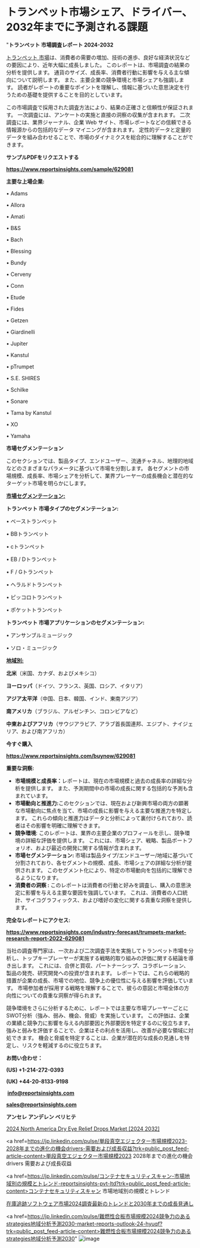 # トランペット市場シェア、ドライバー、2032年までに予測される課題

"<strong>トランペット 市場調査レポート 2024-2032</strong>

<a href=https://www.reportsinsights.com/sample/629081>トランペット 市場</a>は、消費者の需要の増加、技術の進歩、良好な経済状況などの要因により、近年大幅に成長しました。 このレポートは、市場調査の結果の分析を提供します。 通貨のサイズ、成長率、消費者行動に影響を与える主な傾向について説明します。 また、主要企業の競争環境と市場シェアも強調します。 読者がレポートの重要なポイントを理解し、情報に基づいた意思決定を行うための基礎を提供することを目的としています。

この市場調査で採用された調査方法により、結果の正確さと信頼性が保証されます。 一次調査には、アンケートの実施と直接の洞察の収集が含まれます。 二次調査には、業界ジャーナル、企業 Web サイト、市場レポートなどの信頼できる情報源からの包括的なデータ マイニングが含まれます。 定性的データと定量的データを組み合わせることで、市場のダイナミクスを総合的に理解することができます。

<strong><b>サンプルPDFをリクエストする</b></strong>

<a href=https://www.reportsinsights.com/sample/629081><strong><u>https://www.reportsinsights.com/sample/629081</u></strong></a>

<strong>主要な上場企業:</strong>

• Adams

• Allora

• Amati

• B&S

• Bach

• Blessing

• Bundy

• Cerveny

• Conn

• Etude

• Fides

• Getzen

• Giardinelli

• Jupiter

• Kanstul

• pTrumpet

• S.E. SHIRES

• Schilke

• Sonare

• Tama by Kanstul

• XO

• Yamaha

<strong>市場セグメンテーション</strong>

このセクションでは、製品タイプ、エンドユーザー、流通チャネル、地理的地域などのさまざまなパラメータに基づいて市場を分割します。 各セグメントの市場規模、成長率、市場シェアを分析して、業界プレーヤーの成長機会と潜在的なターゲット市場を明らかにします。

<strong><u>市場セグメンテーション</u></strong><strong><u>:</u></strong>

<strong>トランペット 市場タイプのセグメンテーション:</strong>

• ベーストランペット

• BBトランペット

• cトランペット

• EB / Dトランペット

• F / Gトランペット

• ヘラルドトランペット

• ピッコロトランペット

• ポケットトランペット

<strong>トランペット 市場アプリケーションのセグメンテーション:</strong>

• アンサンブルミュージック

• ソロ・ミュージック

<strong><u>地域別</u></strong><strong><u>:</u></strong>

<strong>北米</strong>（米国、カナダ、およびメキシコ）

<strong>ヨーロッパ</strong>（ドイツ、フランス、英国、ロシア、イタリア）

<strong>アジア太平洋</strong>（中国、日本、韓国、インド、東南アジア）

<strong>南アメリカ</strong>（ブラジル、アルゼンチン、コロンビアなど）

<strong>中東およびアフリカ</strong>（サウジアラビア、アラブ首長国連邦、エジプト、ナイジェリア、および南アフリカ）

<strong>今すぐ購入</strong>

<a href=https://www.reportsinsights.com/buynow/629081><strong><u>https://www.reportsinsights.com/buynow/629081</u></strong></a>

<strong>重要な洞察:</strong>
<ul>
  <li><strong>市場規模と成長率：</strong>レポートは、現在の市場規模と過去の成長率の詳細な分析を提供します。 また、予測期間中の市場の成長に関する包括的な予測も含まれています。</li>
  <li><strong>市場動向と推進力:</strong>このセクションでは、現在および新興市場の両方の顕著な市場動向に焦点を当て、市場の成長に影響を与える主要な推進力を特定します。 これらの傾向と推進力はデータと分析によって裏付けられており、読者はその影響を明確に理解できます。</li>
  <li><strong>競争環境</strong>: このレポートは、業界の主要企業のプロフィールを示し、競争環境の詳細な評価を提供します。 これには、市場シェア、戦略、製品ポートフォリオ、および最近の開発に関する情報が含まれます。</li>
  <li><strong>市場セグメンテーション: </strong>市場は製品タイプ/エンドユーザー/地域に基づいて分割されており、各セグメントの規模、成長、市場シェアの詳細な分析が提供されます。 このセグメント化により、特定の市場動向を包括的に理解できるようになります。</li>
  <li><strong>消費者の洞察 : </strong>このレポートは消費者の行動と好みを調査し、購入の意思決定に影響を与える主要な要因を強調しています。 これは、消費者の人口統計、サイコグラフィックス、および嗜好の変化に関する貴重な洞察を提供します。</li>
</ul>
<strong>完全なレポートにアクセス:</strong>

<a href=https://www.reportsinsights.com/industry-forecast/trumpets-market-research-report-2022-629081><strong><u><b>https://www.reportsinsights.com/industry-forecast/trumpets-market-research-report-2022-629081</b></u></strong></a>

当社の調査専門家は、一次および二次調査手法を実施してトランペット市場を分析し、トップキープレーヤーが実施する戦略的取り組みの評価に関する結論を導き出します。 これには、合併と買収、パートナーシップ、コラボレーション、製品の発売、研究開発への投資が含まれます。 レポートでは、これらの戦略的措置が企業の成長、市場での地位、競争上の優位性に与える影響を評価しています。 市場参加者が採用する戦略を理解することで、彼らの意図と市場全体の方向性についての貴重な洞察が得られます。

競争環境をさらに分析するために、レポートでは主要な市場プレーヤーごとにSWOT分析（強み、弱み、機会、脅威）を実施しています。 この評価は、企業の業績と競争力に影響を与える内部要因と外部要因を特定するのに役立ちます。 強みと弱みを評価することで、企業はその利点を活用し、改善が必要な領域に対処できます。 機会と脅威を特定することは、企業が潜在的な成長の見通しを特定し、リスクを軽減するのに役立ちます。

<strong>お問い合わせ：</strong>

<strong>(US) +1-214-272-0393</strong>

<strong>(UK) +44-20-8133-9198</strong>

<strong> </strong><a href=info@reportsinsights.com><strong><u>info@reportsinsights.com</u></strong></a>

<a href=sales@reportsinsights.com><strong><u>sales@reportsinsights.com</u></strong></a>

<strong>アンセレ アンデレン ベリヒテ</strong>

<a href=https://www.linkedin.com/pulse/2024-north-america-dry-eye-relief-drops-market-avftf/>2024 North America Dry Eye Relief Drops Market [2024 2032]</a>

<a href=https://jp.linkedin.com/pulse/単段真空エジェクター市場規模2023-2028年までの進化の機会drivers-需要および成長収益?trk=public_post_feed-article-content>単段真空エジェクター市場規模2023 2028年までの進化の機会drivers 需要および成長収益</a>

<a href=https://jp.linkedin.com/pulse/コンテナセキュリティスキャン-市場地域別の規模とトレンド-reportsinsights-pvt-ltd?trk=public_post_feed-article-content>コンテナセキュリティスキャン 市場地域別の規模とトレンド</a>

<a href=https://www.linkedin.com/pulse/在庫追跡ソフトウェア市場2024調査最新のトレンドと2030年までの成長見通し-community-market-research-8f1rf/>在庫追跡ソフトウェア市場2024調査最新のトレンドと2030年までの成長見通し</a>

<a href=https://jp.linkedin.com/pulse/難燃性合板市場規模2024競争力のあるstrategies地域分析予測2030-market-reports-outlook-24-hyuqf?trk=public_post_feed-article-content>難燃性合板市場規模2024競争力のあるstrategies地域分析予測2030</a>"
![image](https://github.com/gayatrid12/RIhealthMarket/assets/158473851/b1ecfb42-b88b-40f2-a7ee-9dd6896240f3)
